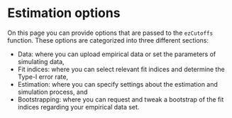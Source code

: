 # Estimation options

On this page you can provide options that are passed to the `ezCutoffs` function. These options are categorized into three different sections:

* Data: where you can upload empirical data or set the parameters of simulating data,
* Fit indices: where you can select relevant fit indices and determine the Type-I error rate,
* Estimation: where you can specify settings about the estimation and simulation process, and
* Bootstrapping: where you can request and tweak a bootstrap of the fit indices regarding your empirical data set.
